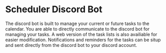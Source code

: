 # Scheduler Discord Bot 

The discord bot is built to manage your current or future tasks to the calendar. You are able to directly communicate to the discord bot for managing your tasks. A web version of the task lists is also availiable for easier modification. Notifications and reminders for the tasks can be situp and sent directly from the discord bot to your discord account. 
